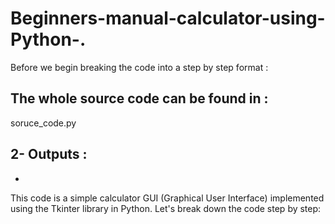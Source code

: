 # Beginners-manual-calculator-using-Python-.


Before we begin breaking the code into a step by step format : 

## The whole source code can be found in : 

soruce_code.py

## 2- Outputs : 
 - 

This code is a simple calculator GUI (Graphical User Interface) implemented using the Tkinter library in Python. 
Let's break down the code step by step:
